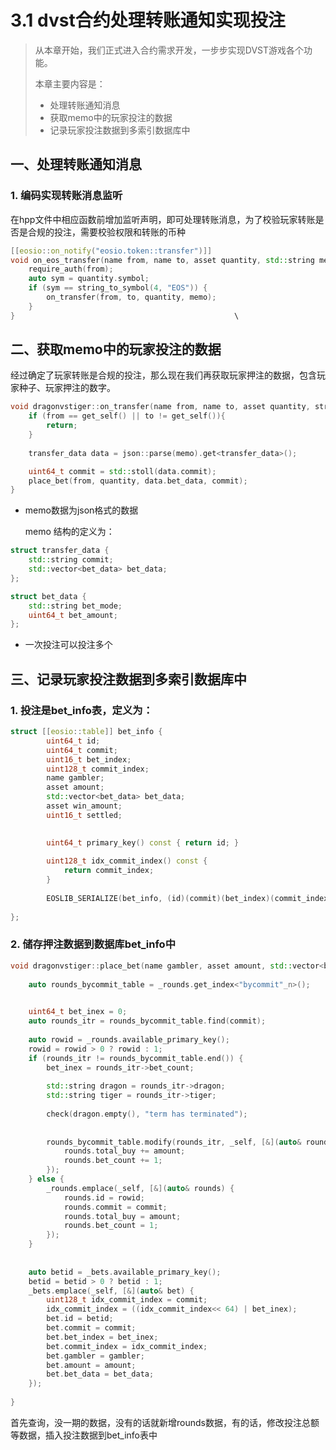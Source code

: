 # 3.1 dvst合约处理转账通知实现投注

> 从本章开始，我们正式进入合约需求开发，一步步实现DVST游戏各个功能。
>
> 本章主要内容是：
>
> - 处理转账通知消息
> - 获取memo中的玩家投注的数据
> - 记录玩家投注数据到多索引数据库中

## 一、处理转账通知消息

### 1. 编码实现转账消息监听

在hpp文件中相应函数前增加监听声明，即可处理转账消息，为了校验玩家转账是否是合规的投注，需要校验权限和转账的币种

```c++
[[eosio::on_notify("eosio.token::transfer")]]
void on_eos_transfer(name from, name to, asset quantity, std::string memo) {		
	require_auth(from);   
	auto sym = quantity.symbol;           
    if (sym == string_to_symbol(4, "EOS")) {
		on_transfer(from, to, quantity, memo);
	}
}                                                 \
```

## 二、获取memo中的玩家投注的数据

经过确定了玩家转账是合规的投注，那么现在我们再获取玩家押注的数据，包含玩家种子、玩家押注的数字。

```c++
void dragonvstiger::on_transfer(name from, name to, asset quantity, string memo) {
	if (from == get_self() || to != get_self()){
        return;
    }
	
	transfer_data data = json::parse(memo).get<transfer_data>();

	uint64_t commit = std::stoll(data.commit);
	place_bet(from, quantity, data.bet_data, commit);
}
```

- memo数据为json格式的数据

  memo 结构的定义为：

```c++
struct transfer_data { 
    std::string commit; 
    std::vector<bet_data> bet_data; 
};

struct bet_data {
	std::string bet_mode;
	uint64_t bet_amount;		
};
```

- 一次投注可以投注多个

## 三、记录玩家投注数据到多索引数据库中

### 1. 投注是bet_info表，定义为：

```c++
struct [[eosio::table]] bet_info {
		uint64_t id;
		uint64_t commit;
		uint16_t bet_index;
		uint128_t commit_index;
		name gambler;
		asset amount;
		std::vector<bet_data> bet_data;
		asset win_amount;
		uint16_t settled;
		

        uint64_t primary_key() const { return id; }
		
		uint128_t idx_commit_index() const {
			return commit_index;
		}
		
		EOSLIB_SERIALIZE(bet_info, (id)(commit)(bet_index)(commit_index)(gambler)(amount)(bet_data)(win_amount)(settled))
		
};
```



### 2. 储存押注数据到数据库bet_info中

```c++
void dragonvstiger::place_bet(name gambler, asset amount, std::vector<bet_data> bet_data, uint64_t commit) {
	
	auto rounds_bycommit_table = _rounds.get_index<"bycommit"_n>();

	
	uint64_t bet_inex = 0;
    auto rounds_itr = rounds_bycommit_table.find(commit);
	
	auto rowid = _rounds.available_primary_key();
    rowid = rowid > 0 ? rowid : 1;
    if (rounds_itr != rounds_bycommit_table.end()) {
		bet_inex = rounds_itr->bet_count;
		
		std::string dragon = rounds_itr->dragon;
		std::string tiger = rounds_itr->tiger;
		
		check(dragon.empty(), "term has terminated");
		
		
        rounds_bycommit_table.modify(rounds_itr, _self, [&](auto& rounds) {
			rounds.total_buy += amount;
			rounds.bet_count += 1;
		});
    } else {
        _rounds.emplace(_self, [&](auto& rounds) {
			rounds.id = rowid;
            rounds.commit = commit;
            rounds.total_buy = amount;
			rounds.bet_count = 1;
        });
    }
	
	
	auto betid = _bets.available_primary_key();
    betid = betid > 0 ? betid : 1;
	_bets.emplace(_self, [&](auto& bet) {
		uint128_t idx_commit_index = commit;
		idx_commit_index = ((idx_commit_index<< 64) | bet_inex);
		bet.id = betid;
        bet.commit = commit;
        bet.bet_index = bet_inex;
		bet.commit_index = idx_commit_index;
		bet.gambler = gambler;
		bet.amount = amount;
		bet.bet_data = bet_data;
    });
	
}
```

首先查询，没一期的数据，没有的话就新增rounds数据，有的话，修改投注总额等数据，插入投注数据到bet_info表中